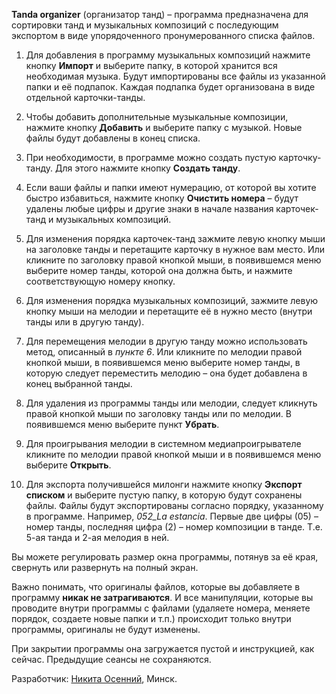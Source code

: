 **Tanda organizer** (организатор танд) – программа предназначена для сортировки танд и музыкальных композиций с последующим экспортом в виде упорядоченного пронумерованного списка файлов.

1. Для добавления в программу музыкальных композиций нажмите кнопку **Импорт** и выберите папку, в которой хранится вся необходимая музыка. Будут импортированы все файлы из указанной папки и её подпапок. Каждая подпапка будет организована в виде отдельной карточки-танды.

2. Чтобы добавить дополнительные музыкальные композиции, нажмите кнопку **Добавить** и выберите папку с музыкой. Новые файлы будут добавлены в конец списка.

3. При необходимости, в программе можно создать пустую карточку-танду. Для этого нажмите кнопку **Создать танду**.

4. Если ваши файлы и папки имеют нумерацию, от которой вы хотите быстро избавиться, нажмите кнопку **Очистить номера** – будут удалены любые цифры и другие знаки в начале названия карточек-танд и музыкальных композиций.

5. Для изменения порядка карточек-танд зажмите левую кнопку мыши на заголовке танды и перетащите карточку в нужное вам место. Или кликните по заголовку правой кнопкой мыши, в появившемся меню выберите номер танды, которой она должна быть, и нажмите соответствующую номеру кнопку.

6. Для изменения порядка музыкальных композиций, зажмите левую кнопку мыши на мелодии и перетащите её в нужно место (внутри танды или в другую танду).

7. Для перемещения мелодии в другую танду можно использовать метод, описанный в _пункте 6_. Или кликните по мелодии правой кнопкой мыши, в появившемся меню выберите номер танды, в которую следует переместить мелодию – она будет добавлена в конец выбранной танды.

8. Для удаления из программы танды или мелодии, следует кликнуть правой кнопкой мыши по заголовку танды или по мелодии. В появившемся меню выберите пункт **Убрать**.

9. Для проигрывания мелодии в системном медиапроигрывателе кликните по мелодии правой кнопкой мыши и в появившемся меню выберите **Открыть**.

10. Для экспорта получившейся милонги нажмите кнопку **Экспорт списком** и выберите пустую папку, в которую будут сохранены файлы. Файлы будут экспортированы согласно порядку, указанному в программе. Например, _052_La estancia_. Первые две цифры (05) – номер танды, последняя цифра (2) – номер композиции в танде. Т.е. 5-ая танда и 2-ая мелодия в ней.

Вы можете регулировать размер окна программы, потянув за её края, свернуть или развернуть на полный экран.

Важно понимать, что оригиналы файлов, которые вы добавляете в программу **никак не затрагиваются**. И все манипуляции, которые вы проводите внутри программы с файлами (удаляете номера, меняете порядок, создаете новые папки и т.п.) происходит только внутри программы, оригиналы не будут изменены.

При закрытии программы она загружается пустой и инструкцией, как сейчас. Предыдущие сеансы не сохраняются.

Разработчик: [Никита Осенний](https://github.com/n-osennij/tanda-organizer), Минск.
